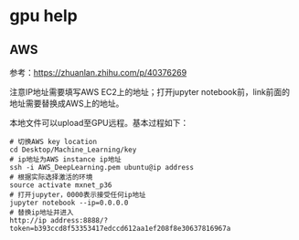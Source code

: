 # gpu help

## AWS

参考：https://zhuanlan.zhihu.com/p/40376269

注意IP地址需要填写AWS EC2上的地址；打开jupyter notebook前，link前面的地址需要替换成AWS上的地址。

本地文件可以upload至GPU远程。基本过程如下：

```shell
# 切换AWS key location
cd Desktop/Machine_Learning/key 
# ip地址为AWS instance ip地址
ssh -i AWS_DeepLearning.pem ubuntu@ip address 
# 根据实际选择激活的环境
source activate mxnet_p36 
# 打开jupyter，0000表示接受任何ip地址
jupyter notebook --ip=0.0.0.0 
# 替换ip地址并进入
http://ip address:8888/?token=b393ccd8f53353417edccd612aa1ef208f8e30637816967a 
```


